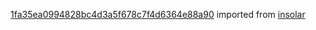[1fa35ea0994828bc4d3a5f678c7f4d6364e88a90](https://github.com/insolar/insolar/commit/1fa35ea0994828bc4d3a5f678c7f4d6364e88a90) imported from [insolar](https://github.com/insolar/insolar)

